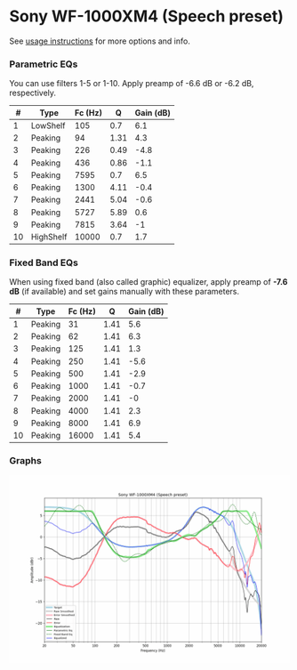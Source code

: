 # Sony WF-1000XM4 (Speech preset)
See [usage instructions](https://github.com/jaakkopasanen/AutoEq#usage) for more options and info.

### Parametric EQs
You can use filters 1-5 or 1-10. Apply preamp of -6.6 dB or -6.2 dB, respectively.

|   # | Type      |   Fc (Hz) |    Q |   Gain (dB) |
|-----|-----------|-----------|------|-------------|
|   1 | LowShelf  |       105 | 0.7  |         6.1 |
|   2 | Peaking   |        94 | 1.31 |         4.3 |
|   3 | Peaking   |       226 | 0.49 |        -4.8 |
|   4 | Peaking   |       436 | 0.86 |        -1.1 |
|   5 | Peaking   |      7595 | 0.7  |         6.5 |
|   6 | Peaking   |      1300 | 4.11 |        -0.4 |
|   7 | Peaking   |      2441 | 5.04 |        -0.6 |
|   8 | Peaking   |      5727 | 5.89 |         0.6 |
|   9 | Peaking   |      7815 | 3.64 |        -1   |
|  10 | HighShelf |     10000 | 0.7  |         1.7 |

### Fixed Band EQs
When using fixed band (also called graphic) equalizer, apply preamp of **-7.6 dB** (if available) and set gains manually with these parameters.

|   # | Type    |   Fc (Hz) |    Q |   Gain (dB) |
|-----|---------|-----------|------|-------------|
|   1 | Peaking |        31 | 1.41 |         5.6 |
|   2 | Peaking |        62 | 1.41 |         6.3 |
|   3 | Peaking |       125 | 1.41 |         1.3 |
|   4 | Peaking |       250 | 1.41 |        -5.6 |
|   5 | Peaking |       500 | 1.41 |        -2.9 |
|   6 | Peaking |      1000 | 1.41 |        -0.7 |
|   7 | Peaking |      2000 | 1.41 |        -0   |
|   8 | Peaking |      4000 | 1.41 |         2.3 |
|   9 | Peaking |      8000 | 1.41 |         6.9 |
|  10 | Peaking |     16000 | 1.41 |         5.4 |

### Graphs
![](./Sony%20WF-1000XM4%20(Speech%20preset).png)
